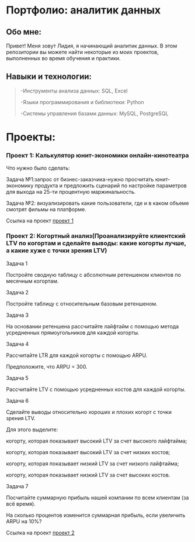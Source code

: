 # Портфолио: аналитик данных
## Обо мне:
Привет! Меня зовут Лидия, я начинающий аналитик данных. В этом репозитории вы можете найти некоторые из моих проектов, выполненных во время обучения и практики.
## Навыки и технологии:
 > -Инструменты анализа данных: SQL, Excel
 > 
 >-Языки программирования и библиотеки: Python
 > 
 >-Системы управления базами данных: MySQL, PostgreSQL
# Проекты:
### Проект 1: Калькулятор юнит-экономики онлайн-кинотеатра
 Что нужно было сделать:
 
 Задача №1:запрос от бизнес-заказчика-нужно просчитать юнит-экономику продукта и предложить сценарий по настройке параметров для выхода на 25-ти процентную маржинальность.
 
 Задача №2: визуализировать какие пользователи, где и в каком объеме смотрят фильмы на платформе.
 
 Ссылка на проект [проект 1](https://github.com/LidiyaZimenkova/Lidiya/blob/main/калькулятор%20юнит-экономики%20для%20онлайн%20кинотеатра.xlsx)
### Проект 2: Когортный  анализ(Проанализируйте клиентский LTV по когортам и сделайте выводы: какие когорты лучше, а какие хуже с точки зрения LTV)

Задача 1

Постройте сводную таблицу с абсолютным ретеншеном клиентов по месячным когортам.

Задача 2

Постройте таблицу с относительным базовым ретеншеном.

Задача 3

На основании ретеншена рассчитайте лайфтайм с помощью метода усредненных прямоугольников для каждой когорты.

Задача 4

Рассчитайте LTR для каждой когорты с помощью ARPU.

Предположите, что ARPU = 300.

Задача 5

Рассчитайте LTV с помощью усредненных костов для каждой когорты.

Задача 6

Сделайте выводы относительно хороших и плохих когорт с точки зрения LTV.

Для этого выделите:

 когорту, которая показывает высокий LTV за счет высокого лайфтайма;
 
 когорту, которая показывает высокий LTV за счет низких костов;
 
 когорту, которая показывает низкий LTV за счет низкого лайфтайма;
 
 когорту, которая показывает низкий LTV за счет высоких костов.

Задача 7

Посчитайте суммарную прибыль нашей компании по всем клиентам (за всё время).

На сколько процентов изменится суммарная прибыль, если увеличить ARPU на 10%?

Сcылка на проект [проект 2](https://github.com/LidiyaZimenkova/first-repository/blob/main/Когортный%20анализ.xlsx)
